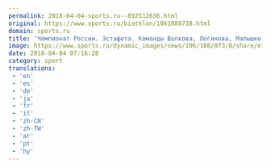 ```yaml
---
permalink: 2018-04-04-sports.ru--892512636.html
original: https://www.sports.ru/biathlon/1061880738.html
domain: sports.ru
title: 'Чемпионат России. Эстафета. Команды Волкова, Логинова, Малышко выйдут на старт'
image: https://www.sports.ru/dynamic_images/news/106/188/073/8/share/e161aa.png
date: 2018-04-04 07:16:28
category: sport
translations: 
 - 'en'
 - 'es'
 - 'de'
 - 'ja'
 - 'fr'
 - 'it'
 - 'zh-CN'
 - 'zh-TW'
 - 'ar'
 - 'pt'
 - 'hy'
---
```


